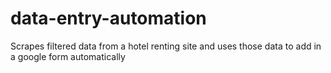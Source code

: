 # data-entry-automation
Scrapes filtered data from a hotel renting site and uses those data to add in a google form automatically
